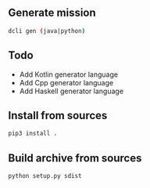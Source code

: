 ## Generate mission
```bash
dcli gen (java|python)
```

## Todo
* Add Kotlin generator language
* Add Cpp generator language
* Add Haskell generator language

## Install from sources
```bash
pip3 install .
```

## Build archive from sources
```bash
python setup.py sdist
```

